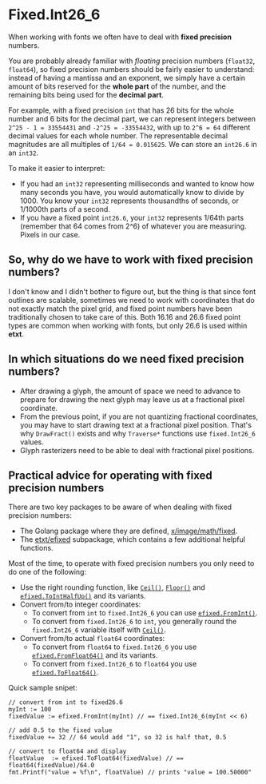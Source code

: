 # Fixed.Int26_6
When working with fonts we often have to deal with **fixed precision** numbers.

You are probably already familiar with *floating* precision numbers (`float32`, `float64`), so fixed precision numbers should be fairly easier to understand: instead of having a mantissa and an exponent, we simply have a certain amount of bits reserved for the **whole part** of the number, and the remaining bits being used for the **decimal part**.

For example, with a fixed precision `int` that has 26 bits for the whole number and 6 bits for the decimal part, we can represent integers between `2^25 - 1 = 33554431` and `-2^25 = -33554432`, with up to `2^6 = 64` different decimal values for each whole number. The representable decimal magnitudes are all multiples of `1/64 = 0.015625`. We can store an `int26.6` in an `int32`.

To make it easier to interpret:
- If you had an `int32` representing milliseconds and wanted to know how many seconds you have, you would automatically know to divide by 1000. You know your `int32` represents thousandths of seconds, or 1/1000th parts of a second.
- If you have a fixed point `int26.6`, your `int32` represents 1/64th parts (remember that 64 comes from 2^6) of whatever you are measuring. Pixels in our case.

## So, why do we have to work with fixed precision numbers?
I don't know and I didn't bother to figure out, but the thing is that since font outlines are scalable, sometimes we need to work with coordinates that do not exactly match the pixel grid, and fixed point numbers have been traditionally chosen to take care of this. Both 16.16 and 26.6 fixed point types are common when working with fonts, but only 26.6 is used within **etxt**.

## In which situations do we need fixed precision numbers?
- After drawing a glyph, the amount of space we need to advance to prepare for drawing the next glyph may leave us at a fractional pixel coordinate.
- From the previous point, if you are not quantizing fractional coordinates, you may have to start drawing text at a fractional pixel position. That's why `DrawFract()` exists and why `Traverse*` functions use `fixed.Int26_6` values.
- Glyph rasterizers need to be able to deal with fractional pixel positions.

## Practical advice for operating with fixed precision numbers
There are two key packages to be aware of when dealing with fixed precision numbers:
- The Golang package where they are defined, [x/image/math/fixed](https://pkg.go.dev/golang.org/x/image/math/fixed).
- The [etxt/efixed](https://pkg.go.dev/github.com/tinne26/etxt/efixed) subpackage, which contains a few additional helpful functions.

Most of the time, to operate with fixed precision numbers you only need to do one of the following:
- Use the right rounding function, like [`Ceil()`](https://pkg.go.dev/golang.org/x/image/math/fixed#Int26_6.Ceil), [`Floor()`](https://pkg.go.dev/golang.org/x/image/math/fixed#Int26_6.Floor) and [`efixed.ToIntHalfUp()`](https://pkg.go.dev/github.com/tinne26/etxt/efixed#ToIntHalfUp) and its variants.
- Convert from/to integer coordinates:
	- To convert from `int` to `fixed.Int26_6` you can use [`efixed.FromInt()`](https://pkg.go.dev/github.com/tinne26/etxt/efixed#FromInt).
	- To convert from `fixed.Int26_6` to `int`, you generally round  the `fixed.Int26_6` variable itself with [`Ceil()`](https://pkg.go.dev/golang.org/x/image/math/fixed#Int26_6.Ceil).
- Convert from/to actual `float64` coordinates:
	- To convert from `float64` to `fixed.Int26_6` you use [`efixed.FromFloat64()`](https://pkg.go.dev/github.com/tinne26/etxt/efixed#FromFloat64) and its variants.
	- To convert from `fixed.Int26_6` to `float64` you use [`efixed.ToFloat64()`](https://pkg.go.dev/github.com/tinne26/etxt/efixed#ToFloat64).

Quick sample snipet:
```Golang
// convert from int to fixed26.6
myInt := 100
fixedValue := efixed.FromInt(myInt) // == fixed.Int26_6(myInt << 6)

// add 0.5 to the fixed value
fixedValue += 32 // 64 would add "1", so 32 is half that, 0.5

// convert to float64 and display
floatValue  := efixed.ToFloat64(fixedValue) // == float64(fixedValue)/64.0
fmt.Printf("value = %f\n", floatValue) // prints "value = 100.50000"
```


